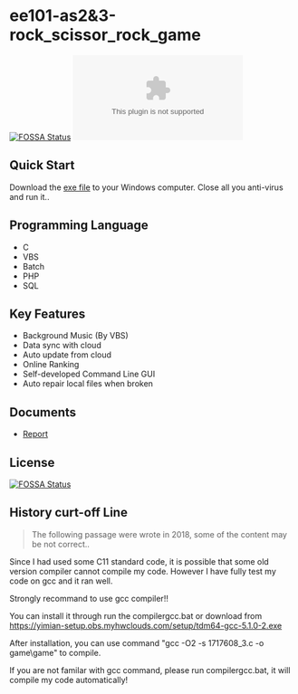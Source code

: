 # ee101-as2&3-rock_scissor_rock_game

[![FOSSA Status](https://app.fossa.com/api/projects/git%2Bgithub.com%2FIoTcat%2FRock_Scissor_Paper_game.svg?type=shield)](https://app.fossa.com/projects/git%2Bgithub.com%2FIoTcat%2FRock_Scissor_Paper_game?ref=badge_shield)
![size](https://badge-size.herokuapp.com/iotcat/rock_scissor_paper_game/master/1717608_2.exe)

## Quick Start
Download the [exe file](https://raw.githubusercontent.com/IoTcat/Rock_Scissor_Paper_game/master/1717608_2.exe) to your Windows computer. Close all you anti-virus and run it..

## Programming Language
 - C
 - VBS
 - Batch
 - PHP
 - SQL

## Key Features
 - Background Music (By VBS)
 - Data sync with cloud
 - Auto update from cloud
 - Online Ranking
 - Self-developed Command Line GUI
 - Auto repair local files when broken

## Documents
 - [Report](https://github.com/IoTcat/Rock_Scissor_Paper_game/blob/master/1717608_Liu_Yimian_3.pdf)

## License
[![FOSSA Status](https://app.fossa.com/api/projects/git%2Bgithub.com%2FIoTcat%2FRock_Scissor_Paper_game.svg?type=large)](https://app.fossa.com/projects/git%2Bgithub.com%2FIoTcat%2FRock_Scissor_Paper_game?ref=badge_large)



**History curt-off Line**
------------------------------------------------------------------
> The following passage were wrote in 2018, some of the content may be not correct..


Since I had used some C11 standard code, it is possible that some old version compiler cannot compile my code.
However I have fully test my code on gcc and it ran well.

Strongly recommand to use gcc compiler!!

You can install it through run the compilergcc.bat 
or download from https://yimian-setup.obs.myhwclouds.com/setup/tdm64-gcc-5.1.0-2.exe


After installation, you can use command "gcc -O2 -s 1717608_3.c -o game\game" to compile.

If you are not familar with gcc command, please run compilergcc.bat, it will compile my code automatically!

